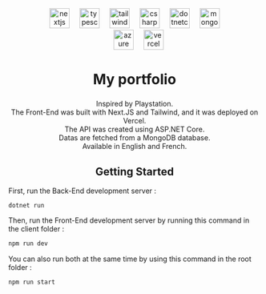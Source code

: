 <div align="center">
  <img src="https://cdn.jsdelivr.net/gh/devicons/devicon/icons/nextjs/nextjs-original.svg" height="40" alt="nextjs logo" title="nextjs logo" />
  <img width="12" />
  <img src="https://cdn.jsdelivr.net/gh/devicons/devicon/icons/typescript/typescript-original.svg" height="40" alt="typescript logo" title="typescript logo" />
  <img width="12" />
  <img src="https://cdn.simpleicons.org/tailwindcss/06B6D4" height="40" alt="tailwindcss logo" title="tailwindcss logo" />
  <img width="12" />
  <img src="https://cdn.jsdelivr.net/gh/devicons/devicon/icons/csharp/csharp-original.svg" height="40" alt="csharp logo" title="csharp logo" />
  <img width="12" />
  <img src="https://cdn.jsdelivr.net/gh/devicons/devicon/icons/dotnetcore/dotnetcore-original.svg" height="40" alt="dotnetcore logo" title="dotnetcore logo" />
  <img width="12" />
  <img src="https://cdn.simpleicons.org/mongodb/47A248" height="40" alt="mongodb logo" title="mongodb logo" />
</div>

<div align="center">
  <img width="12" />
  <img src="https://cdn.jsdelivr.net/gh/devicons/devicon/icons/azure/azure-original.svg" height="40" alt="azure logo" title="azure logo" />
  <img width="12" />
  <img src="https://skillicons.dev/icons?i=vercel" height="40" alt="vercel logo" title="vercel logo" />
</div>


###

<h1 align="center">My portfolio</h1>

###

<p align="center">Inspired by Playstation.<br>The Front-End was built with Next.JS and Tailwind, and it was deployed on Vercel.<br>The API was created using ASP.NET Core.<br>Datas are fetched from a MongoDB database.<br>Available in English and French.</p>

###

<h2 align="center">Getting Started</h2>
First, run the Back-End development server :

```
dotnet run
```


Then, run the Front-End development server by running this command in the client folder :

```bash
npm run dev
```


You can also run both at the same time by using this command in the root folder :
```bash
npm run start
```